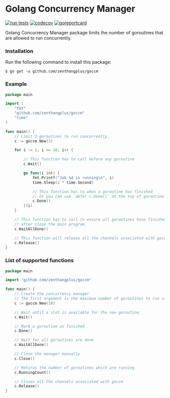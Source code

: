 # Golang Concurrency Manager

[![run tests](https://github.com/zenthangplus/goccm/actions/workflows/test.yml/badge.svg?branch=master)](https://github.com/zenthangplus/goccm/actions/workflows/test.yml)
[![codecov](https://codecov.io/gh/zenthangplus/goccm/branch/master/graph/badge.svg)](https://codecov.io/gh/zenthangplus/goccm)
[![goreportcard](https://goreportcard.com/badge/github.com/zenthangplus/goccm)](https://goreportcard.com/report/github.com/zenthangplus/goccm)

Golang Concurrency Manager package limits the number of goroutines that are allowed to run concurrently.

### Installation

Run the following command to install this package:

```
$ go get -u github.com/zenthangplus/goccm
```

### Example

```go
package main

import (
    "fmt"
    "github.com/zenthangplus/goccm"
    "time"
)

func main() {
    // Limit 3 goroutines to run concurrently.
    c := goccm.New(3)

    for i := 1; i <= 10; i++ {

        // This function has to call before any goroutine
        c.Wait()

        go func(i int) {
            fmt.Printf("Job %d is running\n", i)
            time.Sleep(2 * time.Second)

            // This function has to when a goroutine has finished
            // Or you can use `defer c.Done()` at the top of goroutine.
            c.Done()
        }(i)
    }

    // This function has to call to ensure all goroutines have finished
    // after close the main program.
    c.WaitAllDone()

    // This function will release all the channels associated with goccm
    c.Release()
}
```

### List of supported functions

```go
package main

import "github.com/zenthangplus/goccm"

func main() {
    // Create the concurrency manager
    // The first argument is the maximum number of goroutines to run concurrently.
    c := goccm.New(10)

    // Wait until a slot is available for the new goroutine.
    c.Wait()

    // Mark a goroutine as finished
    c.Done()

    // Wait for all goroutines are done
    c.WaitAllDone()

    // Close the manager manually
    c.Close()

    // Returns the number of goroutines which are running
    c.RunningCount()

    // Closes all the channels associated with goccm
    c.Release()
}
```
